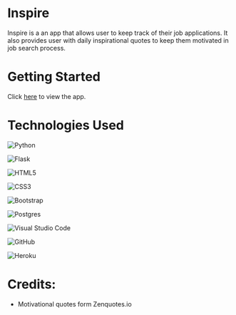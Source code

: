 # Inspire

Inspire is a an app that allows user to keep track of their job applications. It also provides user with daily inspirational quotes to keep them motivated in job search process.

# Getting Started

Click [here](https://inspire7.herokuapp.com/) to view the app. 

<!-- # Screenshots

<!-- <img src = "https://i.imgur.com/FaWspod.png"> -->
<!-- <img src = "https://i.imgur.com/fXHonlK.png"> --> 


# Technologies Used

  ![Python](https://img.shields.io/badge/python-3670A0?style=for-the-badge&logo=python&logoColor=ffdd54)
  
  ![Flask](https://img.shields.io/badge/flask-%23000.svg?style=for-the-badge&logo=flask&logoColor=white)

  ![HTML5](https://img.shields.io/badge/html5-%23E34F26.svg?style=for-the-badge&logo=html5&logoColor=white)

  ![CSS3](https://img.shields.io/badge/css3-%231572B6.svg?style=for-the-badge&logo=css3&logoColor=white)

  ![Bootstrap](https://img.shields.io/badge/bootstrap-%23563D7C.svg?style=for-the-badge&logo=bootstrap&logoColor=white)

  ![Postgres](https://img.shields.io/badge/postgres-%23316192.svg?style=for-the-badge&logo=postgresql&logoColor=white)

  ![Visual Studio Code](https://img.shields.io/badge/Visual%20Studio%20Code-0078d7.svg?style=for-the-badge&logo=visual-studio-code&logoColor=white)

  ![GitHub](https://img.shields.io/badge/github-%23121011.svg?style=for-the-badge&logo=github&logoColor=white)
  
  ![Heroku](https://img.shields.io/badge/Heroku-430098?style=for-the-badge&logo=heroku&logoColor=white)

<!-- # Next Steps

- [ ] Use location based API to get direction to event location
- [ ] Use event based API to get list of all non-profit events 
- [ ] When viewing the details page for an event, I want to be able to rsvp for the event.
- [ ] I want to be able to write a review for the event and event organizer.
 -->


# Credits: 

- Motivational quotes form Zenquotes.io 
